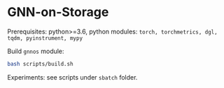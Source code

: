 # GNN-on-Storage

Prerequisites: python>=3.6, python modules: `torch, torchmetrics, dgl, tqdm, pyinstrument, mypy`

Build `gnnos` module:
```bash
bash scripts/build.sh
```

Experiments: see scripts under `sbatch` folder.
